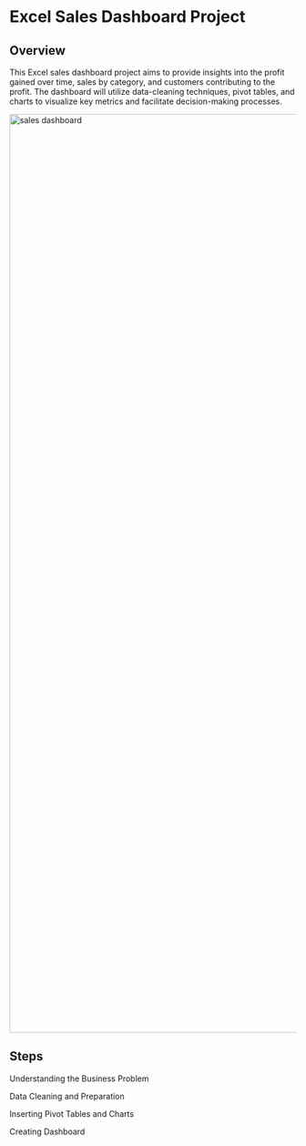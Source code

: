 # Excel Sales Dashboard Project

## Overview

This Excel sales dashboard project aims to provide insights into the profit gained over time, sales by category, and customers contributing to the profit. 
The dashboard will utilize data-cleaning techniques, pivot tables, and charts to visualize key metrics and facilitate decision-making processes.

<img width="1612" alt="sales dashboard " src="https://github.com/pooja-b11/EXCEL-/assets/158071028/35e97561-a2e7-4eeb-9607-b000e5bd2ff8">

## Steps
Understanding the Business Problem

Data Cleaning and Preparation

Inserting Pivot Tables and Charts

Creating Dashboard
